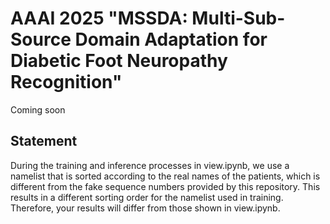 # AAAI 2025 "MSSDA: Multi-Sub-Source Domain Adaptation for Diabetic Foot Neuropathy Recognition"
Coming soon


## Statement
During the training and inference processes in view.ipynb, we use a namelist that is sorted according to the real names of the patients, which is different from the fake sequence numbers provided by this repository. This results in a different sorting order for the namelist used in training. Therefore, your results will differ from those shown in view.ipynb.
